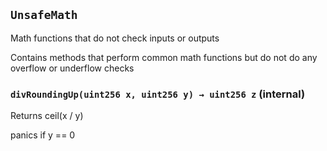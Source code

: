 
## `UnsafeMath`

Math functions that do not check inputs or outputs


Contains methods that perform common math functions but do not do any overflow or underflow checks




### `divRoundingUp(uint256 x, uint256 y) → uint256 z` (internal)

Returns ceil(x / y)


panics if y == 0




